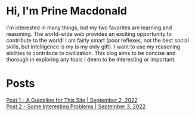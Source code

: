 # Hi, I'm Prine Macdonald  
I'm interested in many things, but my two favorites are learning and reasoning. The world-wide web provides an exciting opportunity to contribute to the world! I am fairly smart (poor reflexes, not the best social skills, but intelligence is my is my only gift). I want to use my reasoning abilities to contribute to civilization. This blog aims to be concise and thorough in exploring any topic I deem to be interesting or important.  
  
# Posts
[Post 1 - A Guideline for This Site | September 2, 2022](Post1)\
[Post 2 - Some Interesting Problems | September 3, 2022](Post2)
